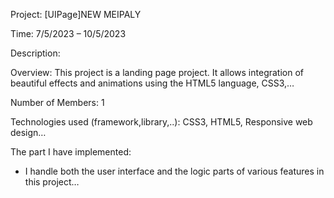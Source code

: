 Project: [UIPage]NEW MEIPALY

Time: 7/5/2023 – 10/5/2023

Description:

Overview: This project is a landing page project. It allows integration of beautiful effects and animations using the HTML5 language, CSS3,…

Number of Members: 1

Technologies used (framework,library,..): CSS3, HTML5, Responsive web design…

The part I have implemented: 
+ I handle both the user interface and the logic parts of various features in this project…
